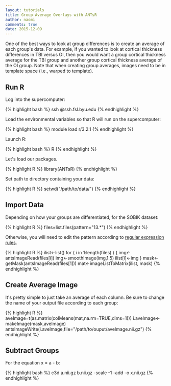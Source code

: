 ```yaml
---
layout: tutorials
title: Group Average Overlays with ANTsR
author: naomi
comments: true
date: 2015-12-09
---
```


One of the best ways to look at group differences is to create an average of each group's data. For example, if you wanted to look at cortical thickness differences in TBI versus OI, then you would want a group cortical thickness average for the TBI group and another group cortical thickness average of the OI group. Note that when creating group averages, images need to be in template space (i.e., warped to template). 

## Run R

Log into the supercomputer:

{% highlight bash %}
ssh <username>@ssh.fsl.byu.edu
{% endhighlight %}

Load the environmental variables so that R will run on the supercomputer:

{% highlight bash %}
module load r/3.2.1
{% endhighlight %}

Launch R:

{% highlight bash %}
R
{% endhighlight %}

Let's load our packages. 

{% highlight R %}
library(ANTsR)
{% endhighlight %}

Set path to directory containing your data:

{% highlight R %}
setwd("/path/to/data/")
{% endhighlight %}

## Import Data

Depending on how your groups are differentiated, for the SOBIK dataset: 

{% highlight R %}
files=list.files(pattern="13.*")
{% endhighlight %}

Otherwise, you will need to edit the pattern according to [regular expression rules](https://stat.ethz.ch/R-manual/R-devel/library/base/html/list.files.html).

{% highlight R %}
ilist<-list()
for ( i in 1:length(files) )
{
  img<-antsImageRead(files[i])
  img<-smoothImage(img,1.5)
  ilist[i]<-img
}
mask<-getMask(antsImageRead(files[1]))
mat<-imageListToMatrix(ilist, mask)
{% endhighlight %}

## Create Average Image

It's pretty simple to just take an average of each column. Be sure to change the name of your output file according to each group:

{% highlight R %}
aveImage=t(as.matrix(colMeans(mat,na.rm=TRUE,dims=1)))
i.aveImage<-makeImage(mask,aveImage)
antsImageWrite(i.aveImage,file="/path/to/ouput/aveImage.nii.gz")
{% endhighlight %}

## Subtract Groups

For the equation x = a - b:

{% highlight bash %}
c3d a.nii.gz b.nii.gz -scale -1 -add -o x.nii.gz
{% endhighlight %}